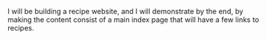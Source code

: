 I will be building a recipe website, and I will demonstrate by the end, by making the content consist of a main index page that will have a few links to recipes.